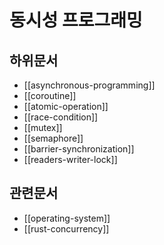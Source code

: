 # 동시성 프로그래밍

## 하위문서

- [[asynchronous-programming]]
- [[coroutine]]
- [[atomic-operation]]
- [[race-condition]]
- [[mutex]]
- [[semaphore]]
- [[barrier-synchronization]]
- [[readers-writer-lock]]

## 관련문서

- [[operating-system]]
- [[rust-concurrency]]
